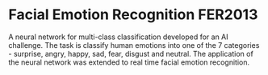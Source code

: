 # Facial Emotion Recognition FER2013

A neural network for multi-class classification developed for an AI challenge. The task is classify human emotions into one of the 7 categories - surprise, angry, happy, sad, fear, disgust and neutral. The application of the neural network was extended to real time facial emotion recognition.
